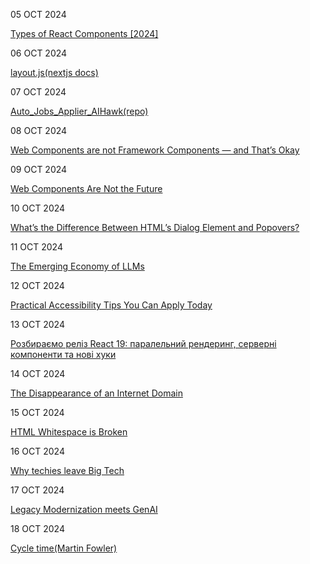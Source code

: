 05 OCT 2024

[Types of React Components [2024]](https://www.robinwieruch.de/react-component-types/)

06 OCT 2024

[layout.js(nextjs docs)](https://nextjs.org/docs/app/api-reference/file-conventions/layout)

07 OCT 2024

[Auto_Jobs_Applier_AIHawk(repo)](https://github.com/feder-cr/Auto_Jobs_Applier_AIHawk)

08 OCT 2024

[Web Components are not Framework Components — and That’s Okay](https://lea.verou.me/blog/2024/wcs-vs-frameworks/?utm_source=tldrwebdev)

09 OCT 2024

[Web Components Are Not the Future](https://dev.to/ryansolid/web-components-are-not-the-future-48bh)

10 OCT 2024

[What’s the Difference Between HTML’s Dialog Element and Popovers? ](https://frontendmasters.com/blog/whats-the-difference-between-htmls-dialog-element-and-popovers/)

11 OCT 2024

[The Emerging Economy of LLMs](https://medium.com/wix-engineering/the-emerging-economy-of-llms-883f2ab13067)

12 OCT 2024

[Practical Accessibility Tips You Can Apply Today](https://piccalil.li/blog/practical-accessibility-tips-you-can-apply-today/)


13 OCT 2024

[Розбираємо реліз React 19: паралельний рендеринг, серверні компоненти та нові хуки](https://dou.ua/forums/topic/50385/)

14 OCT 2024

[The Disappearance of an Internet Domain](https://every.to/p/the-disappearance-of-an-internet-domain)

15 OCT 2024

[HTML Whitespace is Broken](https://blog.dwac.dev/posts/html-whitespace)

16 OCT 2024

[Why techies leave Big Tech](https://newsletter.pragmaticengineer.com/p/leaving-big-tech)


17 OCT 2024

[Legacy Modernization meets GenAI](https://www.martinfowler.com/articles/legacy-modernization-gen-ai.html)

18 OCT 2024

[Cycle time(Martin Fowler)](https://martinfowler.com/bliki/CycleTime.html)